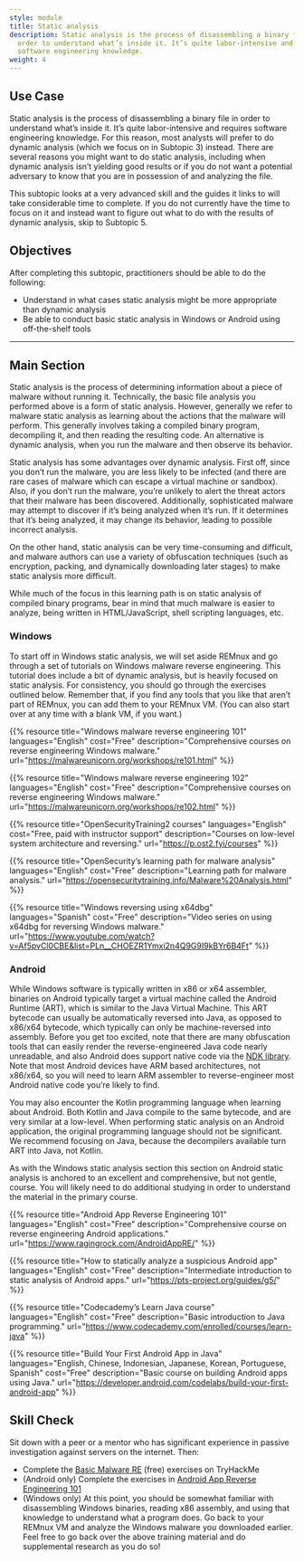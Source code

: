 ```yaml
---
style: module
title: Static analysis
description: Static analysis is the process of disassembling a binary file in
  order to understand what’s inside it. It’s quite labor-intensive and requires
  software engineering knowledge.
weight: 4
---
```


## Use Case

Static analysis is the process of disassembling a binary file in order to understand what’s inside it. It’s quite labor-intensive and requires software engineering knowledge. For this reason, most analysts will prefer to do dynamic analysis (which we focus on in Subtopic 3) instead. There are several reasons you might want to do static analysis, including when dynamic analysis isn’t yielding good results or if you do not want a potential adversary to know that you are in possession of and analyzing the file.

This subtopic looks at a very advanced skill and the guides it links to will take considerable time to complete. If you do not currently have the time to focus on it and instead want to figure out what to do with the results of dynamic analysis, skip to Subtopic 5.

## Objectives

After completing this subtopic, practitioners should be able to do the following:

- Understand in what cases static analysis might be more appropriate than dynamic analysis
- Be able to conduct basic static analysis in Windows or Android using off-the-shelf tools

---
## Main Section
Static analysis is the process of determining information about a piece of malware without running it. Technically, the basic file analysis you performed above is a form of static analysis. However, generally we refer to malware static analysis as learning about the actions that the malware will perform. This generally involves taking a compiled binary program, decompiling it, and then reading the resulting code. An alternative is dynamic analysis, when you run the malware and then observe its behavior.

Static analysis has some advantages over dynamic analysis. First off, since you don’t run the malware, you are less likely to be infected (and there are rare cases of malware which can escape a virtual machine or sandbox). Also, if you don’t run the malware, you’re unlikely to alert the threat actors that their malware has been discovered. Additionally, sophisticated malware may attempt to discover if it’s being analyzed when it’s run. If it determines that it’s being analyzed, it may change its behavior, leading to possible incorrect analysis.

On the other hand, static analysis can be very time-consuming and difficult, and malware authors can use a variety of obfuscation techniques (such as encryption, packing, and dynamically downloading later stages) to make static analysis more difficult.

While much of the focus in this learning path is on static analysis of compiled binary programs, bear in mind that much malware is easier to analyze, being written in HTML/JavaScript, shell scripting languages, etc.

### Windows

To start off in Windows static analysis, we will set aside REMnux and go through a set of tutorials on Windows malware reverse engineering. This tutorial does include a bit of dynamic analysis, but is heavily focused on static analysis. For consistency, you should go through the exercises outlined below. Remember that, if you find any tools that you like that aren’t part of REMnux, you can add them to your REMnux VM. (You can also start over at any time with a blank VM, if you want.)

{{% resource title="Windows malware reverse engineering 101" languages="English" cost="Free" description="Comprehensive courses on reverse engineering Windows malware." url="https://malwareunicorn.org/workshops/re101.html" %}}

{{% resource title="Windows malware reverse engineering 102" languages="English" cost="Free" description="Comprehensive courses on reverse engineering Windows malware." url="https://malwareunicorn.org/workshops/re102.html" %}}

{{% resource title="OpenSecurityTraining2 courses" languages="English" cost="Free, paid with instructor support" description="Courses on low-level system architecture and reversing." url="https://p.ost2.fyi/courses" %}}

{{% resource title="OpenSecurity’s learning path for malware analysis" languages="English" cost="Free" description="Learning path for malware analysis." url="https://opensecuritytraining.info/Malware%20Analysis.html" %}}

{{% resource title="Windows reversing using x64dbg" languages="Spanish" cost="Free" description="Video series on using x64dbg for reversing Windows malware." url="https://www.youtube.com/watch?v=Af5pvCl0CBE&list=PLn__CHOEZR1Ymxi2n4Q9G9I9kBYr6B4Ft" %}}

### Android

While Windows software is typically written in x86 or x64 assembler, binaries on Android typically target a virtual machine called the Android Runtime (ART), which is similar to the Java Virtual Machine. This ART bytecode can usually be automatically reversed into Java, as opposed to x86/x64 bytecode, which typically can only be machine-reversed into assembly. Before you get too excited, note that there are many obfuscation tools that can easily render the reverse-engineered Java code nearly unreadable, and also Android does support native code via the [NDK library](https://developer.android.com/ndk/guides). Note that most Android devices have ARM based architectures, not x86/x64, so you will need to learn ARM assembler to reverse-engineer most Android native code you’re likely to find.

You may also encounter the Kotlin programming language when learning about Android. Both Kotlin and Java compile to the same bytecode, and are very similar at a low-level. When performing static analysis on an Android application, the original programming language should not be significant. We recommend focusing on Java, because the decompilers available turn ART into Java, not Kotlin.

As with the Windows static analysis section this section on Android static analysis is anchored to an excellent and comprehensive, but not gentle, course. You will likely need to do additional studying in order to understand the material in the primary course.

{{% resource title="Android App Reverse Engineering 101" languages="English" cost="Free" description="Comprehensive course on reverse engineering Android applications." url="https://www.ragingrock.com/AndroidAppRE/" %}}

{{% resource title="How to statically analyze a suspicious Android app" languages="English" cost="Free" description="Intermediate introduction to static analysis of Android apps." url="https://pts-project.org/guides/g5/" %}}

{{% resource title="Codecademy’s Learn Java course" languages="English" cost="Free" description="Basic introduction to Java programming." url="https://www.codecademy.com/enrolled/courses/learn-java" %}}

{{% resource title="Build Your First Android App in Java" languages="English, Chinese, Indonesian, Japanese, Korean, Portuguese, Spanish" cost="Free" description="Basic course on building Android apps using Java." url="https://developer.android.com/codelabs/build-your-first-android-app" %}}


## Skill Check

Sit down with a peer or a mentor who has significant experience in passive investigation against servers on the internet. Then:

- Complete the [Basic Malware RE](https://tryhackme.com/room/basicmalwarere) (free) exercises on TryHackMe
- (Android only) Complete the exercises in [Android App Reverse Engineering 101](https://www.ragingrock.com/AndroidAppRE/)
- (Windows only) At this point, you should be somewhat familiar with disassembling Windows binaries, reading x86 assembly, and using that knowledge to understand what a program does. Go back to your REMnux VM and analyze the Windows malware you downloaded earlier. Feel free to go back over the above training material and do supplemental research as you do so!
